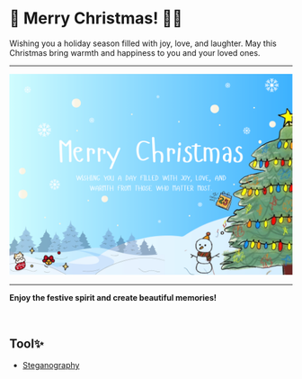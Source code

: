 # 🎄 Merry Christmas! 🎅✨

Wishing you a holiday season filled with joy, love, and laughter. May this Christmas bring warmth and happiness to you and your loved ones.

---

![Christmas Greeting Card](/images//christmas-&-new-year-2025.png)

---

**Enjoy the festive spirit and create beautiful memories!**

<br />

## Tool✨
- [Steganography](https://stylesuxx.github.io/steganography/)

